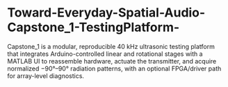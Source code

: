# Toward-Everyday-Spatial-Audio-Capstone_1-TestingPlatform-
Capstone_1 is a modular, reproducible 40 kHz ultrasonic testing platform that integrates Arduino-controlled linear and rotational stages with a MATLAB UI to reassemble hardware, actuate the transmitter, and acquire normalized −90°–90° radiation patterns, with an optional FPGA/driver path for array-level diagnostics.
